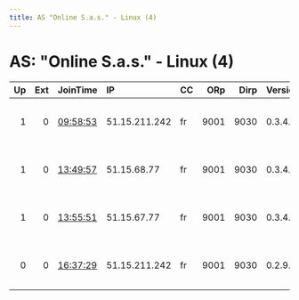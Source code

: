 ```yaml
---
title: AS "Online S.a.s." - Linux (4)
---
```


# AS: "Online S.a.s." - Linux (4)

|   Up |   Ext | JoinTime                                                                                            | IP            | CC   |   ORp |   Dirp | Version   | Contact                      | Nickname        |   eFamMembers |
|-----:|------:|:----------------------------------------------------------------------------------------------------|:--------------|:-----|------:|-------:|:----------|:-----------------------------|:----------------|--------------:|
|    1 |     0 | [09:58:53](https://metrics.torproject.org/rs.html#details/EA51EA501AB8703D4A9C1355BFDD05CFDE9A1522) | 51.15.211.242 | fr   |  9001 |   9030 | 0.3.4.9   | Kristoffer Rath Hansen &lt;k | rathhansenrelay |             1 |
|    1 |     0 | [13:49:57](https://metrics.torproject.org/rs.html#details/01A9A2E0595AFE70C8101E9E4B8ED219E3738F82) | 51.15.68.77   | fr   |  9001 |   9030 | 0.3.4.9   | VK &lt;kriszta AT gtx dot hu | amsterdamn2     |             1 |
|    1 |     0 | [13:55:51](https://metrics.torproject.org/rs.html#details/EB1741F7A104CE79D3984AB2A7620260B68B2E66) | 51.15.67.77   | fr   |  9001 |   9030 | 0.3.4.9   | VK &lt;kriszta AT gtx dot hu | amsterdamn2     |             1 |
|    0 |     0 | [16:37:29](https://metrics.torproject.org/rs.html#details/B48624AB048FA46FE902F08EEF1829975BBF24C7) | 51.15.211.242 | fr   |  9001 |   9030 | 0.2.9.14  | Kristoffer Rath Hansen &lt;k | rathhansenrelay |             1 |
